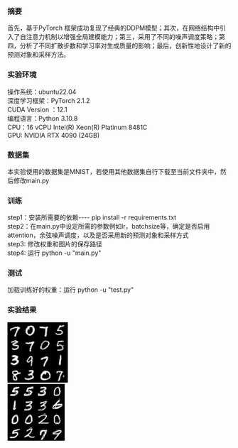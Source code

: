 ### 摘要
首先，基于PyTorch
框架成功复现了经典的DDPM模型；其次，在网络结构中引入了自注意力机制以增强全局建模能力；第三，采用了不同的噪声调度策略；第四，分析了不同扩散步数和学习率对生成质量的影响；最后，创新性地设计了新的预测对象和采样方法。

### 实验环境
操作系统：ubuntu22.04
<br>深度学习框架：PyTorch 2.1.2
<br>CUDA Version ：12.1
<br>编程语言：Python 3.10.8
<br>CPU：16 vCPU Intel(R) Xeon(R) Platinum 8481C
<br>GPU: NVIDIA RTX 4090 (24GB)

### 数据集
本实验使用的数据集是MNIST，若使用其他数据集自行下载至当前文件夹中，然后修改main.py

### 训练
step1：安装所需要的依赖---- pip install -r requirements.txt
<br>step2：在main.py中设定所需的参数例如lr，batchsize等，确定是否启用attention，余弦噪声调度，以及是否采用新的预测对象和采样方式
<br>step3: 修改权重和图片的保存路径
<br>step4: 运行 python -u "main.py"

### 测试
加载训练好的权重：运行 python -u "test.py"

### 实验结果
![DDPM Result 1](https://raw.githubusercontent.com/frederickkkkk/DDPM/main/result_1.png )<br>
![DDPM Result 2](https://raw.githubusercontent.com/frederickkkkk/DDPM/main/result_2.png )
